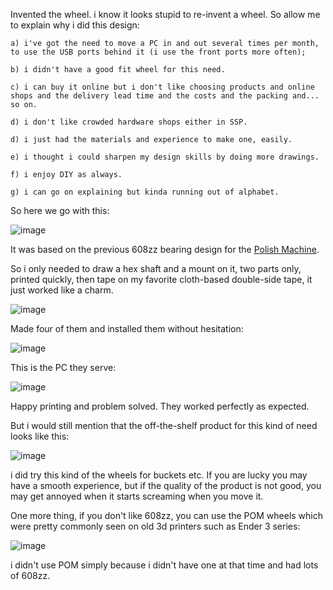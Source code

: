
Invented the wheel. i know it looks stupid to re-invent a wheel. So allow me to explain why i did this design: 

	a) i've got the need to move a PC in and out several times per month, to use the USB ports behind it (i use the front ports more often); 

	b) i didn't have a good fit wheel for this need. 

	c) i can buy it online but i don't like choosing products and online shops and the delivery lead time and the costs and the packing and... so on. 

 	d) i don't like crowded hardware shops either in SSP. 

	d) i just had the materials and experience to make one, easily.

	e) i thought i could sharpen my design skills by doing more drawings. 

	f) i enjoy DIY as always.

	g) i can go on explaining but kinda running out of alphabet. 


So here we go with this: 

![image](https://github.com/treesess/STEAMRELAY/assets/20311124/fb40ab1a-82ee-4f32-86c7-5a43e42bf1e2)

It was based on the previous 608zz bearing design for the [Polish Machine](https://github.com/treesess/STEAMRELAY/tree/main/project%20cases/231208%20polish%20machine). 

So i only needed to draw a hex shaft and a mount on it, two parts only, printed quickly, then tape on my favorite cloth-based double-side tape, it just worked like a charm. 

![image](https://github.com/treesess/STEAMRELAY/assets/20311124/01e795c9-2d9a-487f-b77f-18de36e18bd4)

Made four of them and installed them without hesitation: 

![image](https://github.com/treesess/STEAMRELAY/assets/20311124/5b5bbb4c-92db-479a-b979-d760df40c408)

This is the PC they serve: 

![image](https://github.com/treesess/STEAMRELAY/assets/20311124/a5b541b8-810a-4613-b221-31e45fb6a5b8)

Happy printing and problem solved. They worked perfectly as expected. 

But i would still mention that the off-the-shelf product for this kind of need looks like this: 

![image](https://github.com/treesess/STEAMRELAY/assets/20311124/e181abf5-fc4e-449d-8dc5-caf0031b9800)

i did try this kind of the wheels for buckets etc. If you are lucky you may have a smooth experience, but if the quality of the product is not good, you may get annoyed when it starts screaming when you move it. 

One more thing, if you don't like 608zz, you can use the POM wheels which were pretty commonly seen on old 3d printers such as Ender 3 series: 

![image](https://github.com/treesess/STEAMRELAY/assets/20311124/60dda5ae-90ab-4d36-8772-26f31be0a90d)

i didn't use POM simply because i didn't have one at that time and had lots of 608zz. 

